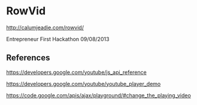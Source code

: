 RowVid
======

http://calumjeadie.com/rowvid/

Entrepreneur First Hackathon 09/08/2013

References
----------

https://developers.google.com/youtube/js_api_reference

https://developers.google.com/youtube/youtube_player_demo

https://code.google.com/apis/ajax/playground/#change_the_playing_video
